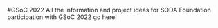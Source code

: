 #GSoC 2022
All the information and project ideas for SODA Foundation participation with GSoC 2022 go here!

